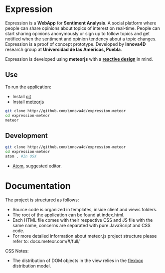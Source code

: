 # Expression

Expression is a **WebApp** for **Sentiment Analysis**. A social platform where people can share opinions about topics of interest on real-time. People can start sharing opinions anonymously or sign up to follow topics and get notified when the sentiment and opinion tendency about a topic changes. Expression is a proof of concept prototype. Developed by **Innova4D** research group at **Universidad de las Américas, Puebla**.

Expression is developed using **meteorjs** with a [**reactive design**](http://www.reactivemanifesto.org/) in mind.

## Use

To run the application:

- Install [git](https://git-scm.com/book/en/v2/Getting-Started-Installing-Git)
- Install [meteorjs](https://www.meteor.com/)

```bash
git clone http://github.com/innova4d/expression-meteor
cd expression-meteor
meteor
```

## Development

```bash
git clone http://github.com/innova4d/expression-meteor
cd expression-meteor
atom . #In OSX
```

- [Atom](https://atom.io/), suggested editor.

# Documentation

The project is structured as follows:

- Source code is organized in templates, inside client and views folders.
- The root of the application can be found at index.html.
- Each HTML file comes with their respective CSS and JS file with the same name, concerns are separated with pure JavaScript and CSS code.
- For more detailed information about meteor.js project structure please refer to: docs.meteor.com/#/full/

CSS Notes:
- The distribution of DOM objects in the view relies in the  [flexbox](https://css-tricks.com/snippets/css/a-guide-to-flexbox/) distribution model.

